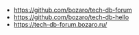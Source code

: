 - https://github.com/bozaro/tech-db-forum
- https://github.com/bozaro/tech-db-hello
- https://tech-db-forum.bozaro.ru/